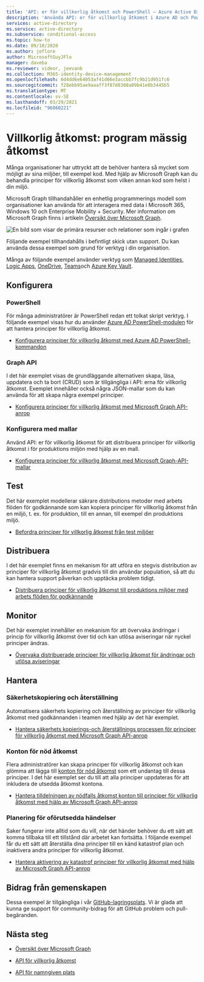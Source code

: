 ```yaml
---
title: 'API: er för villkorlig åtkomst och PowerShell – Azure Active Directory'
description: 'Använda API: er för villkorlig åtkomst i Azure AD och PowerShell för att hantera principer som kod'
services: active-directory
ms.service: active-directory
ms.subservice: conditional-access
ms.topic: how-to
ms.date: 09/10/2020
ms.author: joflore
author: MicrosoftGuyJFlo
manager: daveba
ms.reviewer: videor, jeevanb
ms.collection: M365-identity-device-management
ms.openlocfilehash: 6d4dd6e64053af41d66e3accbb7fc9b21d951fc6
ms.sourcegitcommit: f28ebb95ae9aaaff3f87d8388a09b41e0b3445b5
ms.translationtype: MT
ms.contentlocale: sv-SE
ms.lasthandoff: 03/29/2021
ms.locfileid: "96860221"
---
```

# <a name="conditional-access-programmatic-access"></a>Villkorlig åtkomst: program mässig åtkomst

Många organisationer har uttryckt att de behöver hantera så mycket som möjligt av sina miljöer, till exempel kod. Med hjälp av Microsoft Graph kan du behandla principer för villkorlig åtkomst som vilken annan kod som helst i din miljö.

Microsoft Graph tillhandahåller en enhetlig programmerings modell som organisationer kan använda för att interagera med data i Microsoft 365, Windows 10 och Enterprise Mobility + Security. Mer information om Microsoft Graph finns i artikeln [Översikt över Microsoft Graph](/graph/overview).

![En bild som visar de primära resurser och relationer som ingår i grafen](./media/howto-conditional-access-apis/microsoft-graph.png)

Följande exempel tillhandahålls i befintligt skick utan support. Du kan använda dessa exempel som grund för verktyg i din organisation. 

Många av följande exempel använder verktyg som [Managed Identities](../managed-identities-azure-resources/overview.md), [Logic Apps](../../logic-apps/logic-apps-overview.md), [OneDrive](https://www.microsoft.com/microsoft-365/onedrive/online-cloud-storage), [Teams](https://www.microsoft.com/microsoft-365/microsoft-teams/group-chat-software/)och [Azure Key Vault](../../key-vault/general/overview.md).

## <a name="configure"></a>Konfigurera

### <a name="powershell"></a>PowerShell

För många administratörer är PowerShell redan ett tolkat skript verktyg. I följande exempel visas hur du använder [Azure AD PowerShell-modulen](https://www.powershellgallery.com/packages/AzureAD) för att hantera principer för villkorlig åtkomst.

- [Konfigurera principer för villkorlig åtkomst med Azure AD PowerShell-kommandon](https://github.com/Azure-Samples/azure-ad-conditional-access-apis/tree/main/01-configure/powershell)

### <a name="graph-api"></a>Graph API

I det här exemplet visas de grundläggande alternativen skapa, läsa, uppdatera och ta bort (CRUD) som är tillgängliga i API: erna för villkorlig åtkomst. Exemplet innehåller också några JSON-mallar som du kan använda för att skapa några exempel principer.

- [Konfigurera principer för villkorlig åtkomst med Microsoft Graph API-anrop](https://github.com/Azure-Samples/azure-ad-conditional-access-apis/tree/main/01-configure/graphapi)

### <a name="configure-using-templates"></a>Konfigurera med mallar

Använd API: er för villkorlig åtkomst för att distribuera principer för villkorlig åtkomst i för produktions miljön med hjälp av en mall.

- [Konfigurera principer för villkorlig åtkomst med Microsoft Graph-API-mallar](https://github.com/Azure-Samples/azure-ad-conditional-access-apis/tree/main/01-configure/templates)

## <a name="test"></a>Test

Det här exemplet modellerar säkrare distributions metoder med arbets flöden för godkännande som kan kopiera principer för villkorlig åtkomst från en miljö, t. ex. för produktion, till en annan, till exempel din produktions miljö.

- [Befordra principer för villkorlig åtkomst från test miljöer](https://github.com/Azure-Samples/azure-ad-conditional-access-apis/tree/main/02-test)

## <a name="deploy"></a>Distribuera

I det här exemplet finns en mekanism för att utföra en stegvis distribution av principer för villkorlig åtkomst gradvis till din användar population, så att du kan hantera support påverkan och upptäcka problem tidigt.

- [Distribuera principer för villkorlig åtkomst till produktions miljöer med arbets flöden för godkännande](https://github.com/Azure-Samples/azure-ad-conditional-access-apis/tree/main/03-deploy)

## <a name="monitor"></a>Monitor

Det här exemplet innehåller en mekanism för att övervaka ändringar i princip för villkorlig åtkomst över tid och kan utlösa aviseringar när nyckel principer ändras.

- [Övervaka distribuerade principer för villkorlig åtkomst för ändringar och utlösa aviseringar](https://github.com/Azure-Samples/azure-ad-conditional-access-apis/tree/main/04-monitor)

## <a name="manage"></a>Hantera

### <a name="backup-and-restore"></a>Säkerhetskopiering och återställning

Automatisera säkerhets kopiering och återställning av principer för villkorlig åtkomst med godkännanden i teamen med hjälp av det här exemplet.

- [Hantera säkerhets kopierings-och återställnings processen för principer för villkorlig åtkomst med Microsoft Graph API-anrop](https://github.com/Azure-Samples/azure-ad-conditional-access-apis/tree/main/05-manage/01-backup-restore)

### <a name="emergency-access-accounts"></a>Konton för nöd åtkomst

Flera administratörer kan skapa principer för villkorlig åtkomst och kan glömma att lägga till [konton för nöd åtkomst](../roles/security-emergency-access.md) som ett undantag till dessa principer. I det här exemplet ser du till att alla principer uppdateras för att inkludera de utsedda åtkomst kontona.

- [Hantera tilldelningen av nödfalls åtkomst konton till principer för villkorlig åtkomst med hjälp av Microsoft Graph API-anrop](https://github.com/Azure-Samples/azure-ad-conditional-access-apis/tree/main/05-manage/02-emergency-access)

### <a name="contingency-planning"></a>Planering för oförutsedda händelser

Saker fungerar inte alltid som du vill, när det händer behöver du ett sätt att komma tillbaka till ett tillstånd där arbetet kan fortsätta. I följande exempel får du ett sätt att återställa dina principer till en känd katastrof plan och inaktivera andra principer för villkorlig åtkomst.

- [Hantera aktivering av katastrof principer för villkorlig åtkomst med hjälp av Microsoft Graph API-anrop](https://github.com/Azure-Samples/azure-ad-conditional-access-apis/tree/main/05-manage/03-contingency)

## <a name="community-contribution"></a>Bidrag från gemenskapen

Dessa exempel är tillgängliga i vår [GitHub-lagringsplats](https://github.com/Azure-Samples/azure-ad-conditional-access-apis). Vi är glada att kunna ge support för community-bidrag för att GitHub problem och pull-begäranden.

## <a name="next-steps"></a>Nästa steg

- [Översikt över Microsoft Graph](/graph/overview)

- [API för villkorlig åtkomst](/graph/api/resources/conditionalaccesspolicy)

- [API för namngiven plats](/graph/api/resources/namedlocation)
